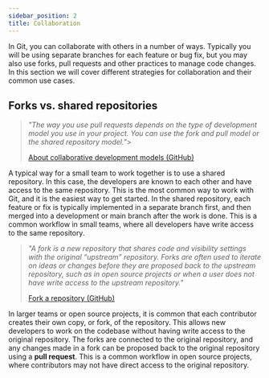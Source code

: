 ```yaml
---
sidebar_position: 2
title: Collaboration
---
```


In Git, you can collaborate with others in a number of ways. Typically you will be using separate branches for each feature or bug fix, but you may also use forks, pull requests and other practices to manage code changes. In this section we will cover different strategies for collaboration and their common use cases.


## Forks vs. shared repositories

> *"The way you use pull requests depends on the type of development model you use in your project. You can use the fork and pull model or the shared repository model."*>
>
> [About collaborative development models (GitHub)](https://docs.github.com/en/pull-requests/collaborating-with-pull-requests/getting-started/about-collaborative-development-models)


A typical way for a small team to work together is to use a shared repository. In this case, the developers are known to each other and have access to the same repository. This is the most common way to work with Git, and it is the easiest way to get started. In the shared repository, each feature or fix is typically implemented in a separate branch first, and then merged into a development or main branch after the work is done. This is a common workflow in small teams, where all developers have write access to the same repository.

> *"A fork is a new repository that shares code and visibility settings with the original “upstream” repository. Forks are often used to iterate on ideas or changes before they are proposed back to the upstream repository, such as in open source projects or when a user does not have write access to the upstream repository."*
>
> [Fork a repository (GitHub)](https://docs.github.com/en/pull-requests/collaborating-with-pull-requests/working-with-forks/fork-a-repo)

In larger teams or open source projects, it is common that each contributor creates their own copy, or fork, of the repository. This allows new developers to work on the codebase without having write access to the original repository. The forks are connected to the original repository, and any changes made in a fork can be proposed back to the original repository using a **pull request**. This is a common workflow in open source projects, where contributors may not have direct access to the original repository.




